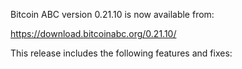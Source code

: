 Bitcoin ABC version 0.21.10 is now available from:

  <https://download.bitcoinabc.org/0.21.10/>

This release includes the following features and fixes:
